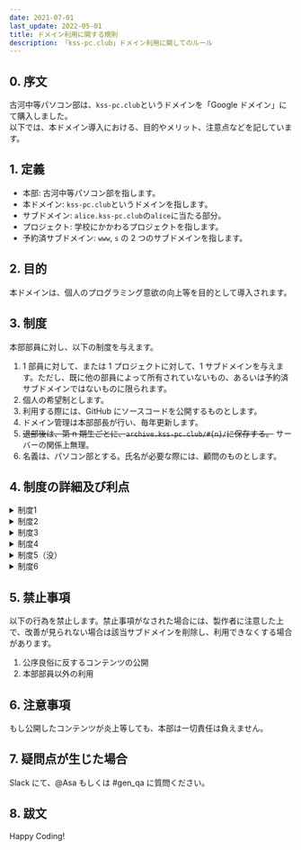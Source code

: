 ```yaml
---
date: 2021-07-01
last_update: 2022-05-01
title: ドメイン利用に関する規則
description: 「kss-pc.club」ドメイン利用に関してのルール
---
```


## 0. 序文

古河中等パソコン部は、`kss-pc.club`というドメインを「Google ドメイン」にて購入しました。<br>
以下では、本ドメイン導入における、目的やメリット、注意点などを記しています。

## 1. 定義

- 本部: 古河中等パソコン部を指します。
- 本ドメイン: `kss-pc.club`というドメインを指します。
- サブドメイン: `alice.kss-pc.club`の`alice`に当たる部分。
- プロジェクト: 学校にかかわるプロジェクトを指します。
- 予約済サブドメイン: `www`, `s` の 2 つのサブドメインを指します。

## 2. 目的

本ドメインは、個人のプログラミング意欲の向上等を目的として導入されます。

## 3. 制度

本部部員に対し、以下の制度を与えます。

1. 1 部員に対して、または 1 プロジェクトに対して、1 サブドメインを与えます。ただし、既に他の部員によって所有されていないもの、あるいは予約済サブドメインではないものに限られます。
2. 個人の希望制とします。
3. 利用する際には、GitHub にソースコードを公開するものとします。
4. ドメイン管理は本部部長が行い、毎年更新します。
5. ~~退部後は、第 n 期生ごとに、`archive.kss-pc.club/#{n}/`に保存する。~~ サーバーの関係上無理。
6. 名義は、パソコン部とする。氏名が必要な際には、顧問のものとします。

## 4. 制度の詳細及び利点

<details><summary>制度1</summary><div>

> 1 部員に対して、または 1 プロジェクトに対して、1 サブドメインを与えます。ただし、既に他の部員によって所有されていないもの、あるいは予約済サブドメインではないものに限られます。

**詳細**
　部員（or プロジェクト）に対し、例えば`bucho.kss-pc.club`が個人（or チーム）で利用できるようになります。<br>
　予約済ドメイン（`www`, `s`）は、それぞれ本部のページのホスト、短縮 URL として利用できます。

**利点**

- もともと GitHub 側で生成される`kss-pc-club.github.io`が、`kss-pc.club`になることで、可読性向上及び URL タイプ時間の短縮が見込めます。
- 個人でドメインを買う余裕がなくても、独自サブドメインが使えます。
- 個人に与えることにより、本部部員としての自覚を持つことでしょう？

</div></details>

<details><summary>制度2</summary><div>

> 個人の希望制とします。

**詳細**
　あくまで個人の希望制とし、強制的に利用させることはないということ。

**利点**

- 「自分が古河中等パソコン部だとバレる」のを懸念する人に対しては、受け取らないという選択肢となることでしょう。

</div></details>

<details><summary>制度3</summary><div>

> 利用する際には、GitHub にソースコードを公開するものとします。

**詳細**
　[GitHub](https://github.co.jp)は、ソースコードのホスティングサービス。利用する際には、GitHub に公開することを前提とします。

**利点**

- 疑問点や改善点が生じた際、質問者はアップロードするだけで、閲覧者はブラウザを開くだけで見ることができるため、質問などが活発化し、話し合いも増えると見込めます。
- 公開する際に利用するコマンドは、将来いつか使うことになるので、役立つことでしょう。
- ドメインや公開の設定が簡単。

</div></details>

<details><summary>制度4</summary><div>

> ドメイン管理は本部部長が行い、毎年更新します。

**詳細**
　ドメインの管理は部長により行われます。<br>
　 DNS 設定は、Google スプレッドシートにて申請し、部長が行います。<br>
　部長が変わった際には、「新」部長が管理を引き継ぐ。「元」部長は、引き継がれたことを確認の上、アクセス権を自ら削除します。<br>
　ドメインは 1 年契約なので、毎年更新する必要があります。<br>

**利点**

- 部長以外は管理できないようにすることで、「荒らし」の心配がなくなるでしょう。
- 部長はドメインを管理することで、自覚を持つでしょう？
- Google ドメインでは、この「管理」が割と簡単にできる。

</div></details>

<details><summary>制度5（没）</summary><div>

> ~~退部後は、第 n 期生ごとに、`archive.kss-pc.club/#{n}/`に保存する。~~

~~**詳細**~~
　~~退部後は、`archive`というサブドメインに、元のページのコピーを保存する。~~

~~**利点**~~

- ~~退部後にサブドメインを削除することにより、重複により利用できなくなるサブドメインが減る。~~
- ~~アーカイブを残すことにより、「情報は簡単に消すことはできない」という意識を持たせる。~~

**没となった理由**

- サーバー管理などのコストの問題。
- GitHub なら自分のアカウントに保存すればいいのでは？

</div></details>

<details><summary>制度6</summary><div>

> 名義は、パソコン部とします。氏名が必要な際には、顧問のものとします。

**詳細**
　当たり前のこと。

**利点**
　（なし）

</div></details>

## 5. 禁止事項

以下の行為を禁止します。禁止事項がなされた場合には、製作者に注意した上で、改善が見られない場合は該当サブドメインを削除し、利用できなくする場合があります。

1. 公序良俗に反するコンテンツの公開
2. 本部部員以外の利用

## 6. 注意事項

もし公開したコンテンツが炎上等しても、本部は一切責任は負えません。

## 7. 疑問点が生じた場合

Slack にて、@Asa もしくは #gen_qa に質問ください。

## 8. 跋文

Happy Coding!
